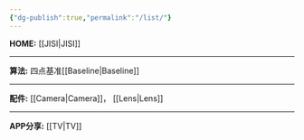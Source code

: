 ```yaml
---
{"dg-publish":true,"permalink":"/list/"}
---
```



**HOME:** [[JISI\|JISI]]

---
**算法:** 四点基准[[Baseline\|Baseline]]

---
**配件:** [[Camera\|Camera]]，    [[Lens\|Lens]]

---
**APP分享:** [[TV\|TV]]  